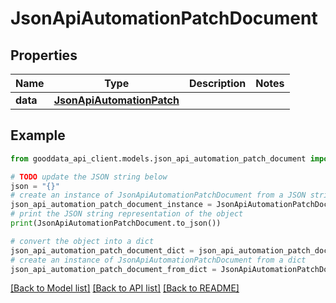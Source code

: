 # JsonApiAutomationPatchDocument


## Properties

Name | Type | Description | Notes
------------ | ------------- | ------------- | -------------
**data** | [**JsonApiAutomationPatch**](JsonApiAutomationPatch.md) |  | 

## Example

```python
from gooddata_api_client.models.json_api_automation_patch_document import JsonApiAutomationPatchDocument

# TODO update the JSON string below
json = "{}"
# create an instance of JsonApiAutomationPatchDocument from a JSON string
json_api_automation_patch_document_instance = JsonApiAutomationPatchDocument.from_json(json)
# print the JSON string representation of the object
print(JsonApiAutomationPatchDocument.to_json())

# convert the object into a dict
json_api_automation_patch_document_dict = json_api_automation_patch_document_instance.to_dict()
# create an instance of JsonApiAutomationPatchDocument from a dict
json_api_automation_patch_document_from_dict = JsonApiAutomationPatchDocument.from_dict(json_api_automation_patch_document_dict)
```
[[Back to Model list]](../README.md#documentation-for-models) [[Back to API list]](../README.md#documentation-for-api-endpoints) [[Back to README]](../README.md)


